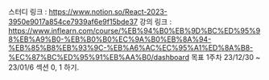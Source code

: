 스터디 링크 : https://www.notion.so/React-2023-3950e9017a854ce7939af6e9f15bde37
강의 링크 : https://www.inflearn.com/course/%EB%94%B0%EB%9D%BC%ED%95%98%EB%A9%B0-%EB%B0%B0%EC%9A%B0%EB%8A%94-%EB%85%B8%EB%93%9C-%EB%A6%AC%EC%95%A1%ED%8A%B8-%EC%87%BC%ED%95%91%EB%AA%B0/dashboard
목표
1주차 23/12/30 ~ 23/01/6 섹션 0, 1 하기.
